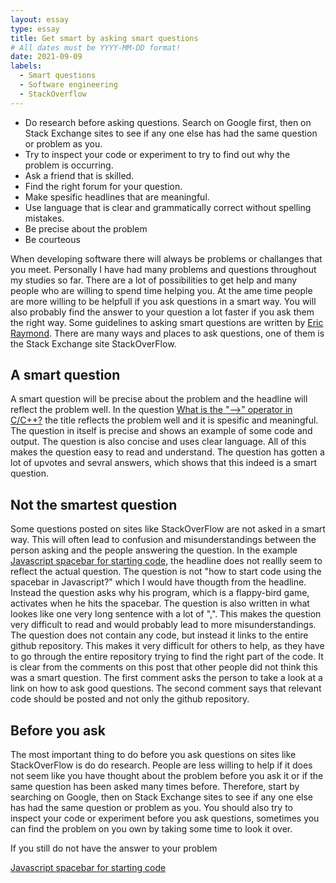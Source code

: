 ```yaml
---
layout: essay
type: essay
title: Get smart by asking smart questions  
# All dates must be YYYY-MM-DD format!
date: 2021-09-09
labels:
  - Smart questions
  - Software engineering 
  - StackOverflow
---
```


- Do research before asking questions. Search on Google first, then on Stack Exchange sites to see if any one else has had the same question or problem as you.
- Try to inspect your code or experiment to try to find out why the problem is occurring.
- Ask a friend that is skilled.
- Find the right forum for your question.
- Make spesific headlines that are meaningful.
- Use language that is clear and grammatically correct without spelling mistakes.
- Be precise about the problem
- Be courteous

When developing software there will always be problems or challanges that you meet. Personally I have had many problems and questions throughout my studies so far. There are a lot of possibilities to get help 
and many people who are willing to spend time helping you. At the ame time people are more willing to be helpfull if you ask questions in a smart way. You will also probably find the answer to your question a lot faster if you ask them the right way. Some guidelines to asking smart questions are written by [Eric Raymond](http://www.catb.org/esr/faqs/smart-questions.html). There are many ways and places to ask questions, one of them is the Stack Exchange site StackOverFlow.

## A smart question 

A smart question will be precise about the problem and the headline will reflect the problem well. In the question
[What is the "-->" operator in C/C++?](https://stackoverflow.com/questions/1642028/what-is-the-operator-in-c-c) the title reflects the problem well and it is spesific and meaningful. The question in itself is precise and shows an example of some code and output. The question is also concise and uses clear language. All of this makes the question easy to read and understand. The question has gotten a lot of upvotes and sevral answers, which shows that this indeed is a smart question.

## Not the smartest question
Some questions posted on sites like StackOverFlow are not asked in a smart way. This will often lead to confusion and misunderstandings between the person asking and the people answering the question. In the example 
[Javascript spacebar for starting code](https://stackoverflow.com/questions/69109867/javascript-spacebar-for-starting-my-code), the headline does not reallly seem to reflect the actual question. The question is not "how to start code using the spacebar in Javascript?" which I would have thougth from the headline. Instead the question asks why his program, which is a flappy-bird game, activates when he hits the spacebar. The question is also written in what lookes like one very long sentence with a lot of ",". This makes the question very difficult to read and would probably lead to more misunderstandings. The question does not contain any code, but instead it links to the entire github repository. This makes it very difficult for others to help, as they have to go through the entire repository trying to find the right part of the code. It is clear from the comments on this post that other people did not think this was a smart question. The first comment asks the person to take a look at a link on how to ask good questions. The second comment says that relevant code should be posted and not only the github repository.


## Before you ask
The most important thing to do before you ask questions on sites like StackOverFlow is do do research. People are less willing to help if it does not seem like you have thought about the problem before you ask it or if the same question has been asked many times before. Therefore, start by searching on Google, then on Stack Exchange sites to see if any one else has had the same question or problem as you. You should also try to inspect your code or experiment before you ask questions, sometimes you can find the problem on you own by taking some time to look it over.

If you still do not have the answer to your problem 



[Javascript spacebar for starting code](https://stackoverflow.com/questions/69109867/javascript-spacebar-for-starting-my-code)




